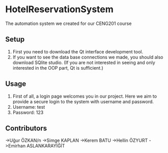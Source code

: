 # HotelReservationSystem
The automation system we created for our CENG201 course

## Setup 

1. First you need to download the Qt interface development tool.
2. If you want to see the data base connections we made, you should also download SQlite studio.
 (If you are not interested in seeing and only interested in the OOP part, Qt is sufficient.)

## Usage

1. First of all, a login page welcomes you in our project. Here we aim to provide a secure login to the system with username and password.
2. Username: test
3. Password: 123

## Contributors

->Uğur ÖZKAN/n
->Simge KAPLAN
->Kerem BATU
->Hellin ÖZYURT
->Emirhan ASLANKARAYİĞİT
